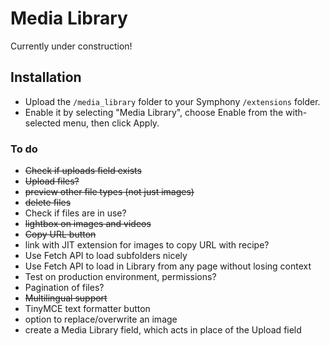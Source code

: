# Media Library

Currently under construction!

## Installation

- Upload the `/media_library` folder to your Symphony `/extensions` folder.
- Enable it by selecting "Media Library", choose Enable from the with-selected menu, then click Apply.

### To do

- ~~Check if uploads field exists~~
- ~~Upload files?~~
- ~~preview other file types (not just images)~~
- ~~delete files~~
- Check if files are in use?
- ~~lightbox on images and videos~~
- ~~Copy URL button~~
- link with JIT extension for images to copy URL with recipe?
- Use Fetch API to load subfolders nicely
- Use Fetch API to load in Library from any page without losing context
- Test on production environment, permissions?
- Pagination of files?
- ~~Multilingual support~~
- TinyMCE text formatter button
- option to replace/overwrite an image
- create a Media Library field, which acts in place of the Upload field
